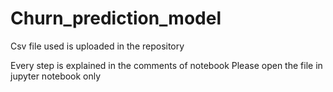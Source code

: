 # Churn_prediction_model

Csv file used is uploaded in the repository

Every step is explained in the comments of notebook
Please open the file in jupyter notebook only
